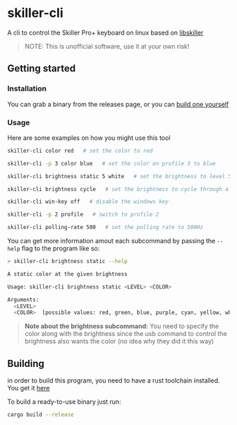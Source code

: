 # skiller-cli

A cli to control the Skiller Pro+ keyboard on linux based on [libskiller](https://github.com/PotatoMaaan/libskiller)

> NOTE: This is unofficial software, use it at your own risk!

## Getting started

### Installation

You can grab a binary from the releases page, or you can [build one yourself](##Building)

### Usage

Here are some examples on how you might use this tool

```sh
skiller-cli color red   # set the color to red

skiller-cli -p 3 color blue   # set the color on profile 3 to blue

skiller-cli brightness static 5 white   # set the brightness to level 5

skiller-cli brightness cycle   # set the brightness to cycle through all colors

skiller-cli win-key off   # disable the windows key

skiller-cli -p 2 profile   # switch to profile 2

skiller-cli polling-rate 500   # set the polling rate to 500Hz
```

You can get more information amout each subcommand by passing the `--help` flag to the program like so:

```sh
> skiller-cli brightness static --help

A static color at the given brightness

Usage: skiller-cli brightness static <LEVEL> <COLOR>

Arguments:
  <LEVEL>
  <COLOR>  [possible values: red, green, blue, purple, cyan, yellow, white]
```

> **Note about the brightness subcommand:** You need to specify the color along with the brightness since the usb command to control the brightness also wants the color (no idea why they did it this way)

## Building

in order to build this program, you need to have a rust toolchain installed. You get it [here](https://rustup.rs/)

To build a ready-to-use binary just run:

```sh
cargo build --release
```
